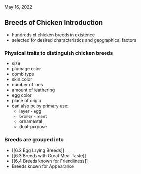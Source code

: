 May 16, 2022
## Breeds of Chicken Introduction
- hundreds of chicken breeds in existence
- selected for desired characteristics and geographical factors

### Physical traits to distinguish chicken breeds
- size
- plumage color
- comb type
- skin color
- number of toes
- amount of feathering
- egg color
- place of origin
- can also be by primary use:
	- layer - egg
	- broiler - meat
	- ornamental 
	- dual-purpose

### Breeds are grouped into
- [[6.2 Egg Laying Breeds]]
- [[6.3 Breeds with Great Meat Taste]]
- [[6.4 Breeds known for Friendliness]]
- Breeds known for Appearance